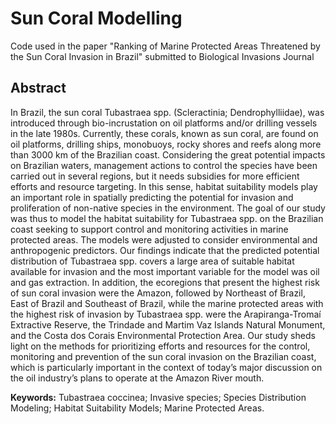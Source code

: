 # Sun Coral Modelling
Code used in the paper "Ranking of Marine Protected Areas Threatened by the Sun Coral Invasion in Brazil" submitted to Biological Invasions Journal

## Abstract
In Brazil, the sun coral Tubastraea spp. (Scleractinia; Dendrophylliidae), was introduced through bio-incrustation on oil platforms and/or drilling vessels in the late 1980s. Currently, these corals, known as sun coral, are found on oil platforms, drilling ships, monobuoys, rocky shores and reefs along more than 3000 km of the Brazilian coast. Considering the great potential impacts on Brazilian waters, management actions to control the species have been carried out in several regions, but it needs subsidies for more efficient efforts and resource targeting. In this sense, habitat suitability models play an important role in spatially predicting the potential for invasion and proliferation of non-native species in the environment. The goal of our study was thus to model the habitat suitability for Tubastraea spp. on the Brazilian coast seeking to support control and monitoring activities in marine protected areas. The models were adjusted to consider environmental and anthropogenic predictors. Our findings indicate that the predicted potential distribution of Tubastraea spp. covers a large area of suitable habitat available for invasion and the most important variable for the model was oil and gas extraction. In addition, the ecoregions that present the highest risk of sun coral invasion were the Amazon, followed by Northeast of Brazil, East of Brazil and Southeast of Brazil, while the marine protected areas with the highest risk of invasion by Tubastraea spp. were the Arapiranga-Tromaí Extractive Reserve, the Trindade and Martim Vaz Islands Natural Monument, and the Costa dos Corais Environmental Protection Area. Our study sheds light on the methods for prioritizing efforts and resources for the control, monitoring and prevention of the sun coral invasion on the Brazilian coast, which is particularly important in the context of today’s  major discussion on the oil industry’s plans to operate at the Amazon River mouth.

**Keywords:** Tubastraea coccinea; Invasive species; Species Distribution Modeling; Habitat Suitability Models; Marine Protected Areas.
